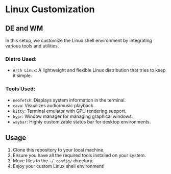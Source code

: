 # Linux Customization

## DE and WM

In this setup, we customize the Linux shell environment by integrating various tools and utilities.

### Distro Used:
- `Arch Linux`: A lightweight and flexible Linux distribution that tries to keep it simple.


### Tools Used:
- `neofetch`: Displays system information in the terminal.
- `cava`: Visualizes audio/music playback.
- `kitty`: Terminal emulator with GPU rendering support.
- `hypr`: Window manager for managing graphical windows.
- `waybar`: Highly customizable status bar for desktop environments.

## Usage
1. Clone this repository to your local machine.
2. Ensure you have all the required tools installed on your system.
3. Move files to the `~/.config/` directory.
4. Enjoy your custom Linux shell environment!

